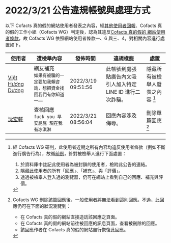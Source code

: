 2022/3/21 公告違規帳號與處理方式
=========

以下 Cofacts 真的假的網站使用者發表之內容，經[其他使用者回報](https://docs.google.com/spreadsheets/d/e/2PACX-1vRdcwXdC36xfgXfSMSk527Zbel9A-__vwRXkQ0NjkzSXoSPETCFc7sI7SoaAFdPCfskugtQL-Md8JgH/pubhtml?gid=438362561&single=true)、Cofacts 真的假的工作小組（Cofacts WG）判定後，認為其違反[Cofacts 真的假的 網站使用者條款](https://github.com/cofacts/rumors-site/blob/master/LEGAL.md)，故 Cofacts WG 依照網站使用者條款一、6 與三、4，對相關內容進行處置如下。

| 使用者 | 遭檢舉內容 | 發佈時間 | 違規樣態 | 處置 |
| ----- | -------- | ------- | ------- | --- |
| [Việt Hương Dương](https://cofacts.github.io/community-builder/#/editorworks?showAll=1&day=365&userId=fyXen38BvUvLpBdgqahM) | 網友補充<br>`如果有被騙的一定要加我賴咨詢，想把資金找回我們有你知道一⋯⋯` | 2022/3/19 09:51:56 | 此帳號到處張貼廣告內文吸引人加入特定 LINE ID 進行二次詐騙。 | 隱藏所有被檢舉人發表之內容 [^block] |
| [沈宏軒](https://cofacts.github.io/community-builder/#/editorworks?showAll=1&day=365&userId=ZCX4qX8BvUvLpBdgJrG4) | 查核回應<br>`fuck you 早安屁屁 現在我有冰淇淋` | 2022/3/21 08:56:04 | 回應內容涉及侮辱。 | 刪除單篇回應 [^deleteReply] |

[^block]: 
    經 Cofacts WG 研判，此使用者近期之所有內容均違反使用者條款（例如不斷進行廣告行為），故循[前例](https://github.com/cofacts/takedowns/blob/master/2021/1125-2nd-spam.md)，針對被檢舉人進行下面處置：
    1. 於資料庫中註記此使用者為被封鎖的使用者，檢附此公告的連結。
    2. 隱藏此使用者的所有「回應」、「補充」、與「評價」。
    3. 透過被檢舉人登入過的瀏覽器，仍可在網站上看到自己的回應、補充與評價。
[^deleteReply]:
    Cofacts WG 刪除該篇回應後，一般使用者將無法看到這則回應。不過，此回應仍可在下面的狀況瀏覽到：
    - 在 Cofacts 真的假的網站直接造訪該回應之頁面。
    - 在 Cofacts 真的假的網站前往被回應的訊息頁面，查看被刪除的回應。
    - 該回應作者在 Cofacts 真的假的網站自行恢復此回應。
